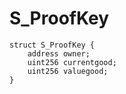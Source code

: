 # S_ProofKey

```solidity
struct S_ProofKey {
    address owner;
    uint256 currentgood;
    uint256 valuegood;
}
```

